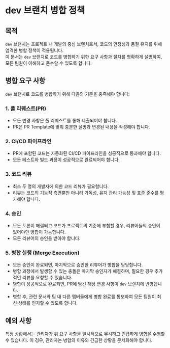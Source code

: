 # dev 브랜치 병합 정책


## 목적


`dev` 브랜치는 프로젝트 내 개발의 중심 브랜치로서, 코드의 안정성과 품질 유지를 위해 엄격한 병합 정책이 적용됩니다.  
이 문서는 `dev` 브랜치로 코드를 병합하기 위한 요구 사항과 절차를 명확하게 설명하여, 모든 팀원이 이해하고 준수할 수 있도록 합니다.


## 병합 요구 사항
`dev` 브랜치로 코드를 병합하기 위해 다음의 기준을 충족해야 합니다:

### 1. 풀 리퀘스트(PR)
- 모든 변경 사항은 풀 리퀘스트를 통해 제출되어야 합니다.
- PR은 PR Template에 맞춰 충분한 설명과 변경된 내용을 작성해야 합니다.

### 2. CI/CD 파이프라인
- PR에 포함된 코드는 자동화된 CI/CD 파이프라인을 성공적으로 통과해야 합니다.
- 모든 테스트와 빌드 과정이 성공적으로 완료되어야 합니다.

### 3. 코드 리뷰
- 최소 두 명의 개발자에 의한 코드 리뷰가 필요합니다.
- 리뷰는 코드의 기능적 측면뿐만 아니라 가독성, 유지 관리 가능성 및 표준 준수를 평가해야 합니다.

### 4. 승인
- 모든 토론이 해결되고 코드가 프로젝트의 기준에 부합할 경우, 리뷰어들의 승인이 있어야만 병합이 가능합니다.
- 모든 리뷰어의 승인을 받아야 합니다.

### 5. 병합 실행 (Merge Execution)
- 모든 승인이 완료되면, 마지막으로 승인한 리뷰어가 병합을 담당합니다.
- 병합 과정에서 발생할 수 있는 충돌은 마지막 승인자가 해결하며, 필요한 경우 추가적인 리뷰를 요청할 수 있습니다.
- 병합이 성공적으로 완료되면, PR에 담긴 해당 변경 사항이 `dev` 브랜치에 반영됩니다.
- 병합 후, 관련 문서와 팀 내 다른 멤버들에게 병합 완료를 통보하여 모든 팀원이 최신 상태를 인지할 수 있도록 합니다.  

## 예외 사항
특정 상황에서는 관리자가 위 요구 사항을 일시적으로 무시하고 긴급하게 병합을 수행할 수 있습니다. 
이 경우, 관리자는 병합의 이유와 긴급한 상황을 문서화해야 합니다.